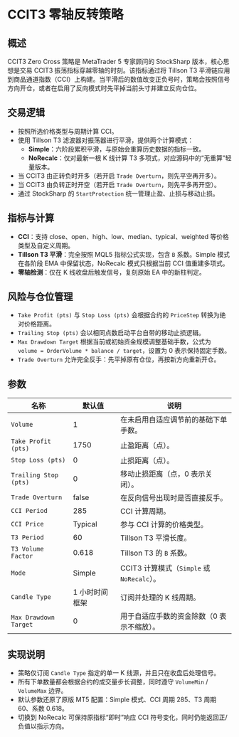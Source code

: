 # CCIT3 零轴反转策略

## 概述
CCIT3 Zero Cross 策略是 MetaTrader 5 专家顾问的 StockSharp 版本，核心思想是交易 CCIT3 振荡指标穿越零轴的时刻。该指标通过将 Tillson T3 平滑链应用到商品通道指数（CCI）上构建。当平滑后的数值改变正负号时，策略会按照信号方向开仓，或者在启用了反向模式时先平掉当前头寸并建立反向仓位。

## 交易逻辑
- 按照所选价格类型与周期计算 CCI。
- 使用 Tillson T3 滤波器对振荡器进行平滑，提供两个计算模式：
  - **Simple**：六阶段累积平滑，与原始会重算历史数据的指标一致。
  - **NoRecalc**：仅对最新一根 K 线计算 T3 多项式，对应源码中的“无重算”轻量版本。
- 当 CCIT3 由正转负时开多（若开启 `Trade Overturn`，则先平空再开多）。
- 当 CCIT3 由负转正时开空（若开启 `Trade Overturn`，则先平多再开空）。
- 通过 StockSharp 的 `StartProtection` 统一管理止盈、止损与移动止损。

## 指标与计算
- **CCI**：支持 close、open、high、low、median、typical、weighted 等价格类型及自定义周期。
- **Tillson T3 平滑**：完全按照 MQL5 指标公式实现，包含 `B` 系数。Simple 模式在各阶段 EMA 中保留状态，NoRecalc 模式只根据当前 CCI 值重建多项式。
- **零轴检测**：仅在 K 线收盘后触发信号，复刻原始 EA 中的新柱判定。

## 风险与仓位管理
- `Take Profit (pts)` 与 `Stop Loss (pts)` 会根据合约的 `PriceStep` 转换为绝对价格距离。
- `Trailing Stop (pts)` 会以相同点数启动平台自带的移动止损逻辑。
- `Max Drawdown Target` 根据当前或初始资金规模调整基础手数，公式为 `volume = OrderVolume * balance / target`，设置为 0 表示保持固定手数。
- `Trade Overturn` 允许完全反手：先平掉原有仓位，再按新方向重新开仓。

## 参数
| 名称 | 默认值 | 说明 |
| --- | --- | --- |
| `Volume` | 1 | 在未启用自适应调节前的基础下单手数。 |
| `Take Profit (pts)` | 1750 | 止盈距离（点）。 |
| `Stop Loss (pts)` | 0 | 止损距离（点）。 |
| `Trailing Stop (pts)` | 0 | 移动止损距离（点，0 表示关闭）。 |
| `Trade Overturn` | false | 在反向信号出现时是否直接反手。 |
| `CCI Period` | 285 | CCI 计算周期。 |
| `CCI Price` | Typical | 参与 CCI 计算的价格类型。 |
| `T3 Period` | 60 | Tillson T3 平滑长度。 |
| `T3 Volume Factor` | 0.618 | Tillson T3 的 `B` 系数。 |
| `Mode` | Simple | CCIT3 计算模式（`Simple` 或 `NoRecalc`）。 |
| `Candle Type` | 1 小时时间框架 | 订阅并处理的 K 线周期。 |
| `Max Drawdown Target` | 0 | 用于自适应手数的资金除数（0 表示不缩放）。 |

## 实现说明
- 策略仅订阅 `Candle Type` 指定的单一 K 线源，并且只在收盘后处理信号。
- 所有下单数量都会根据合约的成交量步长调整，同时遵守 `VolumeMin` / `VolumeMax` 边界。
- 默认参数还原了原版 MT5 配置：Simple 模式、CCI 周期 285、T3 周期 60、系数 0.618。
- 切换到 NoRecalc 可保持原指标“即时”响应 CCI 符号变化，同时仍能返回正/负值以指示方向。
